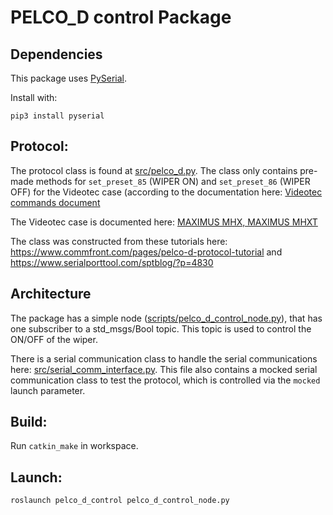# PELCO_D control Package

## Dependencies

This package uses [PySerial](https://github.com/pyserial/pyserial).

Install with:
```
pip3 install pyserial
```

## Protocol:
The protocol class is found at [src/pelco_d.py](src/pelco_d.py). The class only contains pre-made methods for `set_preset_85` (WIPER ON) and `set_preset_86` (WIPER OFF) for the Videotec case (according to the documentation here: [Videotec commands document](https://www.videotec.com/dep/ekr/Manuali/MAXIMUS-MHX_MAXIMUS-MHXT_With-integrated-camera_1409.pdf)

The Videotec case is documented here: [MAXIMUS MHX, MAXIMUS MHXT](https://www.videotec.com/dep/ekr/Manuali/MAXIMUS-MHX_MAXIMUS-MHXT_Manual.pdf#MNVCMHX_1706_EN.indd%3A.16516%3A139)

The class was constructed from these tutorials here: https://www.commfront.com/pages/pelco-d-protocol-tutorial and https://www.serialporttool.com/sptblog/?p=4830

## Architecture

The package has a simple node ([scripts/pelco_d_control_node.py](scripts/pelco_d_control_node.py)), that has one subscriber to a std_msgs/Bool topic. This topic is used to control the ON/OFF of the wiper.

There is a serial communication class to handle the serial communications here: [src/serial_comm_interface.py](src/serial_comm_interface.py). This file also contains a mocked serial communication class to test the protocol, which is controlled via the `mocked` launch parameter.

## Build:
Run `catkin_make` in workspace.

## Launch:
```
roslaunch pelco_d_control pelco_d_control_node.py
```
